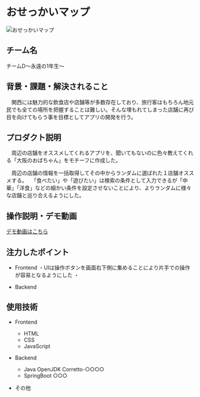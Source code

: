 # おせっかいマップ
<!-- プロダクト名に変更してください -->

![おせっかいマップ](https://drive.google.com/uc?export=view&id=1NB3f6G8UNk_R1fETPULDRatTl_59tzrv)
<!-- プロダクト名・イメージ画像を差し変えてください -->
<!--https://kc3.me/cms/wp-content/uploads/2023/11/2b1b6d9083182c0ce0aeb60000b4d7a7.png-->

## チーム名
チームD～永遠の1年生～
<!-- チームIDとチーム名を入力してください -->


## 背景・課題・解決されること

<!-- テーマ「関西をいい感じに」に対して、考案するプロダクトがどういった(Why)背景から思いついたのか、どのよう(What)な課題があり、どのよう(How)に解決するのかを入力してください -->
　関西には魅力的な飲食店や店舗等が多数存在しており、旅行客はもちろん地元民でも全ての場所を把握することは難しい。そんな埋もれてしまった店舗に再び目を向けてもらう事を目標としてアプリの開発を行う。

## プロダクト説明

<!-- 開発したプロダクトの説明を入力してください -->
　周辺の店舗をオススメしてくれるアプリを、聞いてもないのに色々教えてくれる「大阪のおばちゃん」をモチーフに作成した。

　周辺の店舗の情報を一括取得してその中からランダムに選ばれた１店舗オススメする。
　「食べたい」や「遊びたい」は検索の条件として入力できるが「中華」「洋食」などの細かい条件を設定させないことにより、よりランダムに様々な店舗と巡り合えるようにした。


## 操作説明・デモ動画
[デモ動画はこちら](https://www.youtube.com/watch?v=_FAA15ARmas)
<!-- 開発したプロダクトの操作説明について入力してください。また、操作説明デモ動画があれば、埋め込みやリンクを記載してください -->


## 注力したポイント

<!-- 開発したプロダクトの中で、特に注力して作成した箇所・ポイントについて入力してください -->
- Frontend
  ・UIは操作ボタンを画面右下側に集めることにより片手での操作が容易となるようにした
  ・  

- Backend
<!--バックエンドさんお願い-->

## 使用技術

<!-- 使用技術を入力してください -->
- Frontend
  - HTML
  - CSS
  - JavaScript
  
- Backend
  - Java OpenJDK Corretto-○○○○
  - SpringBoot ○○○
- その他


<!--
markdownの記法はこちらを参照してください！
https://docs.github.com/ja/get-started/writing-on-github/getting-started-with-writing-and-formatting-on-github/basic-writing-and-formatting-syntax
-->
